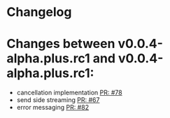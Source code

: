 Changelog
========

# Changes between v0.0.4-alpha.plus.rc1 and v0.0.4-alpha.plus.rc1:

- cancellation implementation [PR: #78](https://github.com/LeastAuthority/Transfer/pull/78)
- send side streaming [PR: #67](https://github.com/LeastAuthority/Transfer/pull/67)
- error messaging [PR: #82](https://github.com/LeastAuthority/Transfer/pull/82)
